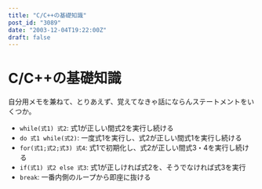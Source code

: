 ```yaml
---
title: "C/C++の基礎知識"
post_id: "3089"
date: "2003-12-04T19:22:00Z"
draft: false
---
```


# C/C++の基礎知識

自分用メモを兼ねて、とりあえず、覚えてなきゃ話にならんステートメントをいくつか。 

  * `while(式1) 式2`: 式1が正しい間式2を実行し続ける
  * `do 式1 while(式2)`: 一度式1を実行し、式2が正しい間式1を実行し続ける
  * `for(式1;式2;式3) 式4`: 式1で初期化し、式2が正しい間式3・4を実行し続ける
  * `if(式1) 式2 else 式3`: 式1が正しければ式2を、そうでなければ式3を実行
  * `break`: 一番内側のループから即座に抜ける
